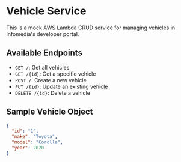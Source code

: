 # Vehicle Service

This is a mock AWS Lambda CRUD service for managing vehicles in Infomedia's developer portal.

## Available Endpoints

- `GET /`: Get all vehicles
- `GET /{id}`: Get a specific vehicle
- `POST /`: Create a new vehicle
- `PUT /{id}`: Update an existing vehicle
- `DELETE /{id}`: Delete a vehicle

## Sample Vehicle Object

```json
{
  "id": "1",
  "make": "Toyota",
  "model": "Corolla",
  "year": 2020
}
